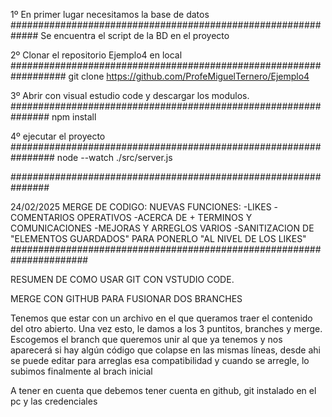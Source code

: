 1º En primer lugar necesitamos la base de datos
#############################################################
Se encuentra el script de la BD en el proyecto

2º Clonar el repositorio Ejemplo4 en local 
##################################################################
git clone https://github.com/ProfeMiguelTernero/Ejemplo4

3º Abrir con visual estudio code y descargar los modulos.
###############################################################
npm install

4º ejecutar el proyecto
################################################################
node --watch ./src/server.js

###############################################################

24/02/2025 MERGE DE CODIGO:
NUEVAS FUNCIONES:
-LIKES
-COMENTARIOS OPERATIVOS
-ACERCA DE + TERMINOS Y COMUNICACIONES
-MEJORAS Y ARREGLOS VARIOS
-SANITIZACION DE "ELEMENTOS GUARDADOS" PARA PONERLO "AL  NIVEL DE LOS LIKES"
######################################################################

RESUMEN DE COMO USAR GIT CON VSTUDIO CODE.

MERGE CON GITHUB PARA FUSIONAR DOS BRANCHES

Tenemos que estar con un archivo en el que queramos traer el contenido del otro abierto. Una vez esto, le damos a los 3 puntitos, branches y merge. Escogemos el branch que queremos unir al que ya tenemos y nos aparecerá si hay algún código que colapse en las mismas líneas, desde ahi se puede editar para arreglas esa compatibilidad y cuando se arregle, lo subimos finalmente al brach inicial

A tener en cuenta que debemos tener cuenta en github, git instalado en el pc y las credenciales 
